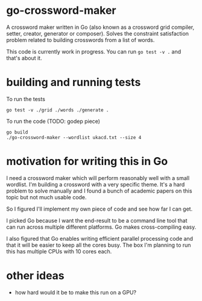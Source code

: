 # go-crossword-maker
A crossword maker written in Go (also known as a crossword grid compiler, setter, creator,
generator or composer). Solves the constraint satisfaction problem related to building crosswords
from a list of words.

This code is currently work in progress. You can run `go test -v .` and that's about it.

# building and running tests
To run the tests
```
go test -v ./grid ./words ./generate .
```

To run the code
(TODO: godep piece)
```
go build
./go-crossword-maker --wordlist ukacd.txt --size 4
```

# motivation for writing this in Go
I need a crossword maker which will perform reasonably well with a small wordlist. I'm building
a crossword with a very specific theme. It's a hard problem to solve manually and I found a
bunch of academic papers on this topic but not much usable code.

So I figured I'll implement my own piece of code and see how far I can get.

I picked Go because I want the end-result to be a command line tool that can run across multiple
different platforms. Go makes cross-compiling easy.

I also figured that Go enables writing efficient parallel processing code and that it will be
easier to keep all the cores busy. The box I'm planning to run this has multiple CPUs with 10 cores each.

# other ideas
- how hard would it be to make this run on a GPU?
